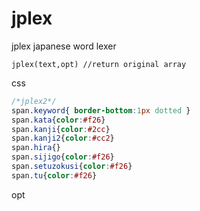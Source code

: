 # jplex
jplex japanese word lexer
```
jplex(text,opt) //return original array
```
css
```css
/*jplex2*/
span.keyword{ border-bottom:1px dotted }
span.kata{color:#f26}
span.kanji{color:#2cc}
span.kanji2{color:#cc2}
span.hira{}
span.sijigo{color:#f26}
span.setuzokusi{color:#f26}
span.tu{color:#f26}
```
opt
```js
```
